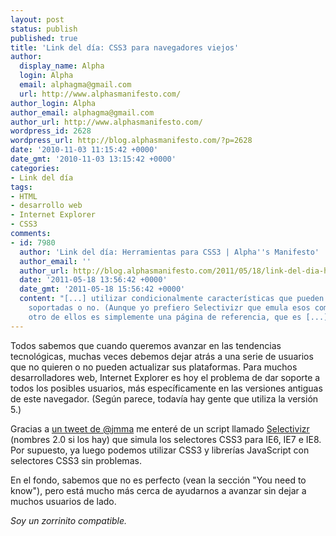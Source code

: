 ```yaml
---
layout: post
status: publish
published: true
title: 'Link del día: CSS3 para navegadores viejos'
author:
  display_name: Alpha
  login: Alpha
  email: alphagma@gmail.com
  url: http://www.alphasmanifesto.com/
author_login: Alpha
author_email: alphagma@gmail.com
author_url: http://www.alphasmanifesto.com/
wordpress_id: 2628
wordpress_url: http://blog.alphasmanifesto.com/?p=2628
date: '2010-11-03 11:15:42 +0000'
date_gmt: '2010-11-03 13:15:42 +0000'
categories:
- Link del día
tags:
- HTML
- desarrollo web
- Internet Explorer
- CSS3
comments:
- id: 7980
  author: 'Link del día: Herramientas para CSS3 | Alpha''s Manifesto'
  author_email: ''
  author_url: http://blog.alphasmanifesto.com/2011/05/18/link-del-dia-herramientas-para-css3/
  date: '2011-05-18 13:56:42 +0000'
  date_gmt: '2011-05-18 15:56:42 +0000'
  content: "[...] utilizar condicionalmente características que pueden estar
    soportadas o no. (Aunque yo prefiero Selectivizr que emula esos comportamientos.),El
    otro de ellos es simplemente una página de referencia, que es [...]"
---
```


Todos sabemos que cuando queremos avanzar en las tendencias tecnológicas, muchas veces debemos dejar atrás a una serie de usuarios que no quieren o no pueden actualizar sus plataformas. Para muchos desarrolladores web, Internet Explorer es hoy el problema de dar soporte a todos los posibles usuarios, más específicamente en las versiones antiguas de este navegador. (Según parece, todavía hay gente que utiliza la versión 5.)

Gracias a [un tweet de @jmma](http://twitter.com/jmma/status/27247791324) me enteré de un script llamado [Selectivizr](http://selectivizr.com/) (nombres 2.0 si los hay) que simula los selectores CSS3 para IE6, IE7 e IE8. Por supuesto, ya luego podemos utilizar CSS3 y librerías JavaScript con selectores CSS3 sin problemas.

En el fondo, sabemos que no es perfecto (vean la sección "You need to know"), pero está mucho más cerca de ayudarnos a avanzar sin dejar a muchos usuarios de lado.

_Soy un zorrinito compatible._
